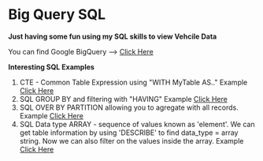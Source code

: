 # Big Query SQL
**Just having some fun using my SQL skills to view Vehcile Data**

You can find Google BigQuery --> [Click Here](https://cloud.google.com/bigquery)

**Interesting SQL Examples**
1. CTE - Common Table Expression using "WITH MyTable AS.." Example [Click Here](https://github.com/michaelmaxi/BigQuerySQL/tree/main/SQL%20WITH%20CLAUSE)
2. SQL GROUP BY and filtering with "HAVING" Example [Click Here](https://github.com/michaelmaxi/BigQuerySQL/tree/main/SQL%20HAVING%20CLAUSE) 
3. SQL OVER BY PARTITION allowing you to agregate with all records. Example [Click Here](https://github.com/michaelmaxi/BigQuerySQL/tree/main/SQL%20OVER%20BY%20PARTITION%20CLAUSE)
4. SQL Data type ARRAY - sequence of values known as 'element'.  We can get table information by using 'DESCRIBE' to find data_type = array string.  Now we can also filter on the values inside the array.  Example [Click Here](https://www.tellsomeonewhocares.com)
